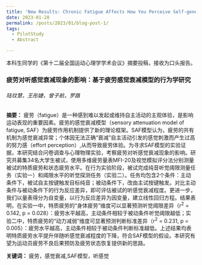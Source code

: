 ```yaml
---
title: 'New Results: Chronic Fatigue Affects How You Perceive Self-generated Sounds'
date: 2023-01-28
permalink: /posts/2023/01/blog-post-1/
tags:
  - PilotStudy
  - Abstract

---
```


本科生同学的《第十二届全国运动心理学学术会议》摘要投稿，接收为口头报告。

###  疲劳对听感觉衰减现象的影响：基于疲劳感觉衰减模型的行为学研究

###### 陆玟慧，王彤婕，曾子航，罗路

<b>摘要：</b> 疲劳（fatigue）是一种感到难以发起或维持自主活动的主观体验，是影响运动表现的重要因素。疲劳的感觉衰减模型（sensory attenuation model of fatigue, SAF）为疲劳作用机制提供了新的理论框架。SAF模型认为，疲劳的共有机制为感觉衰减异常；个体因无法正确“衰减”自主活动引发的感觉刺激而产生过高的努力感（effort perception）,从而导致疲劳体验。为寻求SAF模型的实验证据，本研究结合问卷调查与心理物理实验，考察疲劳对听感觉衰减现象的影响。研究共募集34名大学生被试，使用多维疲劳量表MFI-20及视觉模拟评分法分别测量被试的特质疲劳和状态疲劳水平。在行为实验阶段，被试完成纯音听觉阈限测量任务（实验一）和阈限水平的听觉探测任务（实验二）。任务均包含2个条件：主动条件下，被试自主按键触发目标纯音；被动条件下，改由主试按键触发。对比主动条件与被动条件下的行为反应差异，即可评估被试的听感觉衰减程度。更进一步，我们以量表得分为自变量，以行为反应差异为因变量，建立线性回归方程。结果表明，在实验一中，特质疲劳的“身体疲劳”维度可以显著预测听觉阈限差异（r<sup>2</sup> = 0.142, p = 0.028）：疲劳水平越高，主动条件相较于被动条件听觉阈限越低；实验二中，特质疲劳的“动力减弱”维度可显著预测判断标准差异（r<sup>2</sup> = 0.231, p = 0.005）：疲劳水平越高，主动条件相较于被动条件判断标准越低。上述结果均表明特质疲劳水平提升伴随听感觉衰减程度的下降，符合SAF模型的假设。本研究有望为运动员疲劳不良后果预防及疲劳状态恢复提供新的思路。

<b>关键词：</b> 疲劳，感觉衰减,SAF模型，听感觉
